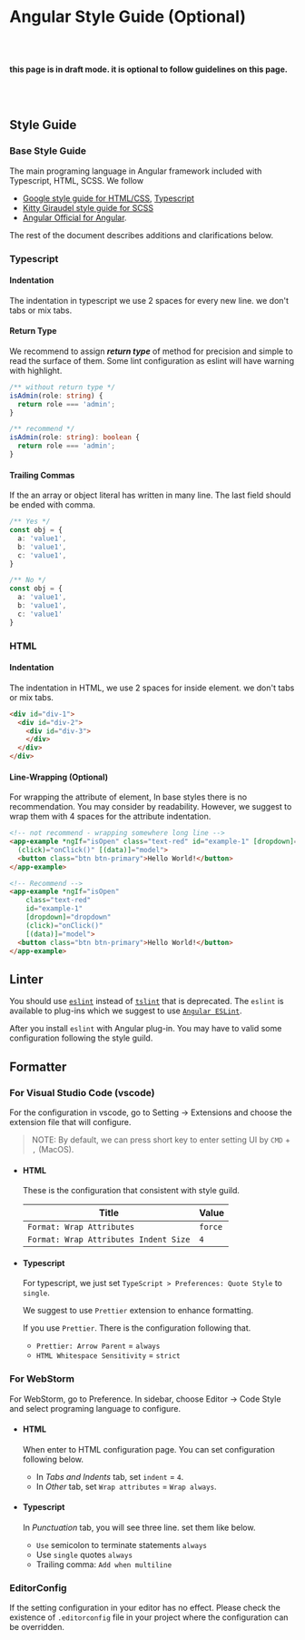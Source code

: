 # Angular Style Guide (Optional)

<br>
<br>

**this page is in draft mode. it is optional to follow guidelines on this page.**

<br>
<br>

## Style Guide

### Base Style Guide

The main programing language in Angular framework included with Typescript, HTML, SCSS. We follow

- [Google style guide for HTML/CSS](https://google.github.io/styleguide/htmlcssguide.html), [Typescript](https://google.github.io/styleguide/tsguide.html)
- [Kitty Giraudel style guide for SCSS](https://sass-guidelin.es/)
- [Angular Official for Angular](https://angular.io/guide/styleguide).

The rest of the document describes additions and clarifications below.

### Typescript

#### Indentation

The indentation in typescript we use 2 spaces for every new line. we don't tabs or mix tabs.

#### Return Type

We recommend to assign ***return type*** of method for precision and simple to read the surface of them. Some lint configuration as eslint will have warning with highlight.

```typescript
/** without return type */
isAdmin(role: string) {
  return role === 'admin';
}

/** recommend */
isAdmin(role: string): boolean {
  return role === 'admin';
}
```

#### Trailing Commas

If the an array or object literal has written in many line. The last field should be ended with comma.

```typescript
/** Yes */
const obj = {
  a: 'value1',
  b: 'value1',
  c: 'value1',
}

/** No */
const obj = {
  a: 'value1',
  b: 'value1',
  c: 'value1'
}
```

### HTML

#### Indentation

The indentation in HTML, we use 2 spaces for inside element. we don't tabs or mix tabs.

```html
<div id="div-1">
  <div id="div-2">
    <div id="div-3">
    </div>
  </div>
</div>
```

#### Line-Wrapping (Optional)

For wrapping the attribute of element, In base styles there is no recommendation. You may consider by readability. However, we suggest to wrap them with 4 spaces for the attribute indentation.

```html
<!-- not recommend - wrapping somewhere long line -->
<app-example *ngIf="isOpen" class="text-red" id="example-1" [dropdown]="dropdown" 
  (click)="onClick()" [(data)]="model">
  <button class="btn btn-primary">Hello World!</button>
</app-example>

<!-- Recommend -->
<app-example *ngIf="isOpen"
    class="text-red"
    id="example-1"
    [dropdown]="dropdown"
    (click)="onClick()"
    [(data)]="model">
  <button class="btn btn-primary">Hello World!</button>
</app-example>
```

## Linter

You should use [`eslint`](https://eslint.org/) instead of [`tslint`](https://palantir.github.io/tslint/) that is deprecated. The `eslint` is available to plug-ins which we suggest to use [`Angular ESLint`](https://github.com/angular-eslint/angular-eslint#migrating-an-angular-cli-project-from-codelyzer-and-tslint).

After you install `eslint` with Angular plug-in. You may have to  valid some configuration following the style guild.

## Formatter

### For Visual Studio Code (vscode)

For the configuration in vscode, go to Setting -> Extensions and choose the extension file that will configure.

> NOTE: By default, we can press short key to enter setting UI by `CMD` + `,` (MacOS).

- #### HTML

  These is the configuration that consistent with style guild.

  | Title | Value |
  |--------|----------------|
  | `Format: Wrap Attributes` |  `force`  |
  | `Format: Wrap Attributes Indent Size` | `4` |

- #### Typescript

  For typescript, we just set `TypeScript > Preferences: Quote Style` to `single`.

  We suggest to use `Prettier` extension to enhance formatting.

  If you use `Prettier`. There is the configuration following that.

  - `Prettier: Arrow Parent` = `always`
  - `HTML Whitespace Sensitivity` = `strict`

### For WebStorm

For WebStorm, go to Preference. In sidebar, choose Editor -> Code Style and select programing language to configure.

- #### HTML

  When enter to HTML configuration page. You can set configuration following below.

  - In _Tabs and Indents_ tab, set `indent` = `4`.
  - In _Other_ tab, set `Wrap attributes` = `Wrap always`.

- #### Typescript

  In _Punctuation_ tab, you will see three line. set them like below.

  - `Use` semicolon to terminate statements `always`
  - Use `single` quotes `always`
  - Trailing comma: `Add when multiline`

### EditorConfig

If the setting configuration in your editor has no effect. Please check the existence of `.editorconfig` file in your project where the configuration can be overridden.

